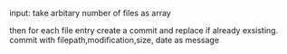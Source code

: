 input: take arbitary number of files as array

then
 for each file entry
    create a commit
        and replace if already exsisting.
    commit with filepath,modification,size, date as message

